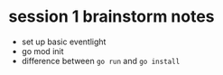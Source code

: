 # session 1 brainstorm notes
- set up basic eventlight
- go mod init
- difference between `go run` and `go install`

